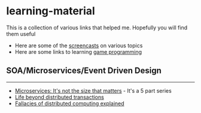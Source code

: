 # learning-material
This is a collection of various links that helped me. Hopefully you will find them useful

* Here are some of the [screencasts](screencasts.md) on various topics
* Here are some links to learning [game programming](game-programming.md)


## SOA/Microservices/Event Driven Design
----------------------------------------
* [Microservices: It's not the size that matters](https://www.tigerteam.dk/2014/micro-services-its-not-only-the-size-that-matters-its-also-how-you-use-them-part-1/) - It's a 5 part series
* [Life beyond distributed transactions](http://www-db.cs.wisc.edu/cidr/cidr2007/papers/cidr07p15.pdf)
* [Fallacies of distributed computing explained](http://www.rgoarchitects.com/Files/fallacies.pdf)
